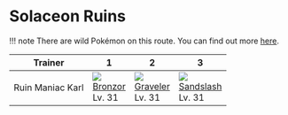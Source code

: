 # Solaceon Ruins

!!! note
    There are wild Pokémon on this route. You can find out more [here](/wild_pokemon/solaceon_ruins/).

Trainer          | 1                                   | 2                                   | 3                                   
---              | ---                                 | ---                                 | ---                                 
Ruin Maniac Karl | ![][436]<br> [Bronzor]<br> Lv. 31   | ![][075]<br> [Graveler]<br> Lv. 31  | ![][028]<br> [Sandslash]<br> Lv. 31 


[Sandslash]: /pokemon_changes/028/
[Graveler]: /pokemon_changes/075/
[Bronzor]: /pokemon_changes/436/
[028]: /img/pokemon/028.png
[075]: /img/pokemon/075.png
[436]: /img/pokemon/436.png
